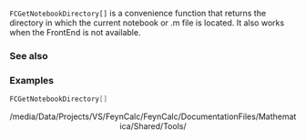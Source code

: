 `FCGetNotebookDirectory[]` is a convenience function that returns the directory in which the current notebook or .m file is located. It also works when the FrontEnd is not available.

### See also

### Examples

```mathematica
FCGetNotebookDirectory[]
```

$$\text{/media/Data/Projects/VS/FeynCalc/FeynCalc/DocumentationFiles/Mathematica/Shared/Tools/}$$
